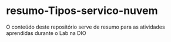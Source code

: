 # resumo-Tipos-servico-nuvem
O conteúdo deste repositório serve de resumo para as atividades aprendidas durante o Lab na DIO
